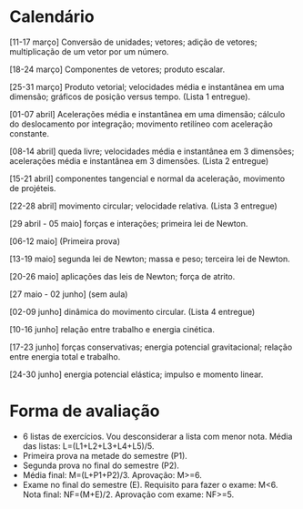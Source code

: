 # Calendário

[11-17 março] Conversão de unidades; vetores; adição de vetores; multiplicação de um vetor por um número.

[18-24 março] Componentes de vetores; produto escalar.

[25-31 março] Produto vetorial; velocidades média e instantânea em uma dimensão; gráficos de posição versus tempo. (Lista 1 entregue).

[01-07 abril] Acelerações média e instantânea em uma dimensão; cálculo do deslocamento por integração; movimento retilíneo com aceleração constante.

[08-14 abril] queda livre; velocidades média e instantânea em 3 dimensões; acelerações média e instantânea em 3 dimensões. (Lista 2 entregue)

[15-21 abril] componentes tangencial e normal da aceleração, movimento de projéteis.

[22-28 abril] movimento circular; velocidade relativa. (Lista 3 entregue)

[29 abril - 05 maio] forças e interações; primeira lei de Newton.

[06-12 maio] (Primeira prova)

[13-19 maio] segunda lei de Newton; massa e peso; terceira lei de Newton.

[20-26 maio] aplicações das leis de Newton; força de atrito.

[27 maio - 02 junho]  (sem aula)

[02-09 junho] dinâmica do movimento circular. (Lista 4 entregue)

[10-16 junho] relação entre trabalho e energia cinética.

[17-23 junho] forças conservativas; energia potencial gravitacional; relação entre energia total e trabalho.

[24-30 junho] energia potencial elástica; impulso e momento linear.


# Forma de avaliação

- 6 listas de exercícios. Vou desconsiderar a lista com menor nota. Média das listas: L=(L1+L2+L3+L4+L5)/5.
- Primeira prova na metade do semestre (P1).
- Segunda prova no final do semestre (P2).
- Média final: M=(L+P1+P2)/3. Aprovação: M>=6.
- Exame no final do semestre (E). Requisito para fazer o exame: M<6. Nota final: NF=(M+E)/2. Aprovação com exame: NF>=5.
